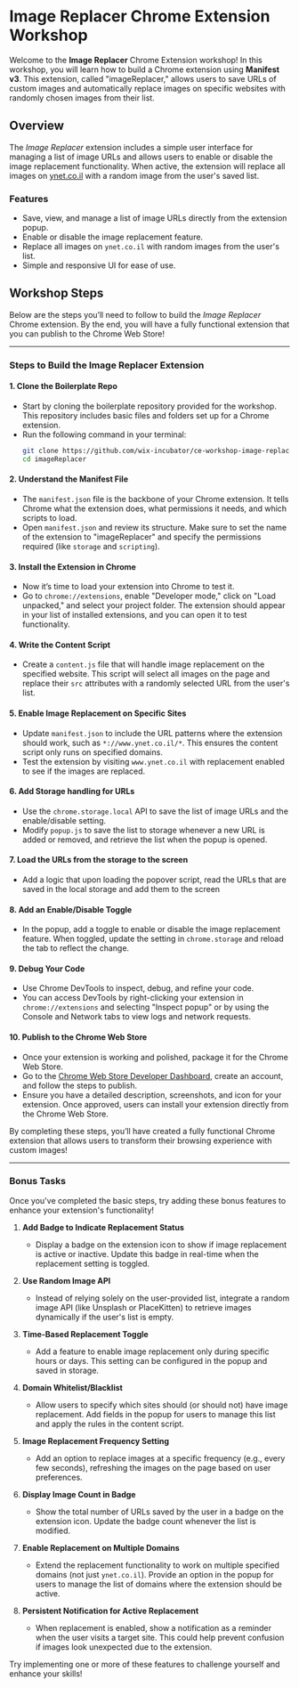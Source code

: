 # Image Replacer Chrome Extension Workshop

Welcome to the **Image Replacer** Chrome Extension workshop! In this workshop, you will learn how to build a Chrome extension using **Manifest v3**. This extension, called "imageReplacer," allows users to save URLs of custom images and automatically replace images on specific websites with randomly chosen images from their list.

## Overview

The *Image Replacer* extension includes a simple user interface for managing a list of image URLs and allows users to enable or disable the image replacement functionality. When active, the extension will replace all images on [ynet.co.il](https://www.ynet.co.il) with a random image from the user's saved list.

### Features

- Save, view, and manage a list of image URLs directly from the extension popup.
- Enable or disable the image replacement feature.
- Replace all images on `ynet.co.il` with random images from the user's list.
- Simple and responsive UI for ease of use.

## Workshop Steps

Below are the steps you’ll need to follow to build the *Image Replacer* Chrome extension. By the end, you will have a fully functional extension that you can publish to the Chrome Web Store!

---

### Steps to Build the Image Replacer Extension

#### 1. Clone the Boilerplate Repo
   - Start by cloning the boilerplate repository provided for the workshop. This repository includes basic files and folders set up for a Chrome extension.
   - Run the following command in your terminal:
     ```bash
     git clone https://github.com/wix-incubator/ce-workshop-image-replacer.git
     cd imageReplacer
     ```

#### 2. Understand the Manifest File
   - The `manifest.json` file is the backbone of your Chrome extension. It tells Chrome what the extension does, what permissions it needs, and which scripts to load.
   - Open `manifest.json` and review its structure. Make sure to set the name of the extension to "imageReplacer" and specify the permissions required (like `storage` and `scripting`).

#### 3. Install the Extension in Chrome
   - Now it’s time to load your extension into Chrome to test it.
   - Go to `chrome://extensions`, enable "Developer mode," click on "Load unpacked," and select your project folder. The extension should appear in your list of installed extensions, and you can open it to test functionality.

#### 4. Write the Content Script
   - Create a `content.js` file that will handle image replacement on the specified website. This script will select all images on the page and replace their `src` attributes with a randomly selected URL from the user's list.

#### 5. Enable Image Replacement on Specific Sites
   - Update `manifest.json` to include the URL patterns where the extension should work, such as `*://www.ynet.co.il/*`. This ensures the content script only runs on specified domains.
   - Test the extension by visiting `www.ynet.co.il` with replacement enabled to see if the images are replaced.

#### 6. Add Storage handling for URLs 
   - Use the `chrome.storage.local` API to save the list of image URLs and the enable/disable setting.
   - Modify `popup.js` to save the list to storage whenever a new URL is added or removed, and retrieve the list when the popup is opened.

#### 7. Load the URLs from the storage to the screen
   - Add a logic that upon loading the popover script, read the URLs that are saved in the local storage and add them to the screen  

#### 8. Add an Enable/Disable Toggle
   - In the popup, add a toggle to enable or disable the image replacement feature. When toggled, update the setting in `chrome.storage` and reload the tab to reflect the change.

#### 9. Debug Your Code
   - Use Chrome DevTools to inspect, debug, and refine your code.
   - You can access DevTools by right-clicking your extension in `chrome://extensions` and selecting "Inspect popup" or by using the Console and Network tabs to view logs and network requests.

#### 10. Publish to the Chrome Web Store
   - Once your extension is working and polished, package it for the Chrome Web Store.
   - Go to the [Chrome Web Store Developer Dashboard](https://chrome.google.com/webstore/developer/dashboard), create an account, and follow the steps to publish.
   - Ensure you have a detailed description, screenshots, and icon for your extension. Once approved, users can install your extension directly from the Chrome Web Store.


By completing these steps, you’ll have created a fully functional Chrome extension that allows users to transform their browsing experience with custom images!

---

### Bonus Tasks

Once you've completed the basic steps, try adding these bonus features to enhance your extension's functionality!

1. **Add Badge to Indicate Replacement Status**
   - Display a badge on the extension icon to show if image replacement is active or inactive. Update this badge in real-time when the replacement setting is toggled.

2. **Use Random Image API**
   - Instead of relying solely on the user-provided list, integrate a random image API (like Unsplash or PlaceKitten) to retrieve images dynamically if the user's list is empty.

3. **Time-Based Replacement Toggle**
   - Add a feature to enable image replacement only during specific hours or days. This setting can be configured in the popup and saved in storage.

4. **Domain Whitelist/Blacklist**
   - Allow users to specify which sites should (or should not) have image replacement. Add fields in the popup for users to manage this list and apply the rules in the content script.

5. **Image Replacement Frequency Setting**
   - Add an option to replace images at a specific frequency (e.g., every few seconds), refreshing the images on the page based on user preferences. 

6. **Display Image Count in Badge**
   - Show the total number of URLs saved by the user in a badge on the extension icon. Update the badge count whenever the list is modified.

7. **Enable Replacement on Multiple Domains**
   - Extend the replacement functionality to work on multiple specified domains (not just `ynet.co.il`). Provide an option in the popup for users to manage the list of domains where the extension should be active.
   
8. **Persistent Notification for Active Replacement**
   - When replacement is enabled, show a notification as a reminder when the user visits a target site. This could help prevent confusion if images look unexpected due to the extension.

Try implementing one or more of these features to challenge yourself and enhance your skills!
